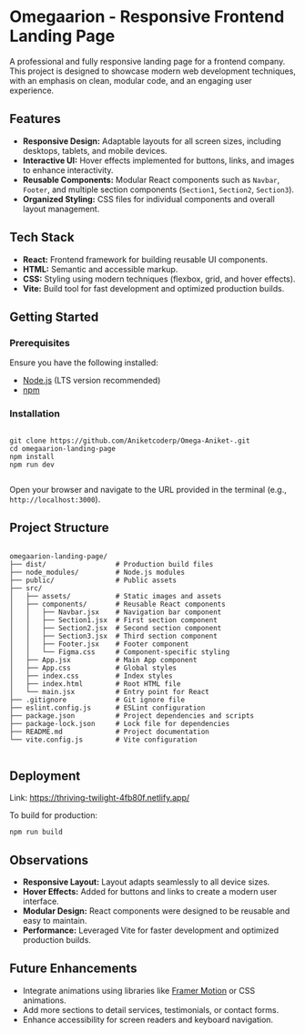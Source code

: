 
  <h1>Omegaarion - Responsive Frontend Landing Page</h1>
  <p>A professional and fully responsive landing page for a frontend company. This project is designed to showcase modern web development techniques, with an emphasis on clean, modular code, and an engaging user experience.</p>

  <h2>Features</h2>
  <ul>
    <li><strong>Responsive Design:</strong> Adaptable layouts for all screen sizes, including desktops, tablets, and mobile devices.</li>
    <li><strong>Interactive UI:</strong> Hover effects implemented for buttons, links, and images to enhance interactivity.</li>
    <li><strong>Reusable Components:</strong> Modular React components such as <code>Navbar</code>, <code>Footer</code>, and multiple section components (<code>Section1</code>, <code>Section2</code>, <code>Section3</code>).</li>
    <li><strong>Organized Styling:</strong> CSS files for individual components and overall layout management.</li>
  </ul>

  <h2>Tech Stack</h2>
  <ul>
    <li><strong>React:</strong> Frontend framework for building reusable UI components.</li>
    <li><strong>HTML:</strong> Semantic and accessible markup.</li>
    <li><strong>CSS:</strong> Styling using modern techniques (flexbox, grid, and hover effects).</li>
    <li><strong>Vite:</strong> Build tool for fast development and optimized production builds.</li>
  </ul>

  <h2>Getting Started</h2>
  <h3>Prerequisites</h3>
  <p>Ensure you have the following installed:</p>
  <ul>
    <li><a href="https://nodejs.org/" target="_blank">Node.js</a> (LTS version recommended)</li>
    <li><a href="https://www.npmjs.com/" target="_blank">npm</a></li>
  </ul>

  <h3>Installation</h3>
  <pre><code>
git clone https://github.com/Aniketcoderp/Omega-Aniket-.git
cd omegaarion-landing-page
npm install
npm run dev
  </code></pre>
  <p>Open your browser and navigate to the URL provided in the terminal (e.g., <code>http://localhost:3000</code>).</p>

  <h2>Project Structure</h2>
  <pre><code>
omegaarion-landing-page/
├── dist/                 # Production build files
├── node_modules/         # Node.js modules
├── public/               # Public assets
├── src/
│   ├── assets/           # Static images and assets
│   ├── components/       # Reusable React components
│   │   ├── Navbar.jsx    # Navigation bar component
│   │   ├── Section1.jsx  # First section component
│   │   ├── Section2.jsx  # Second section component
│   │   ├── Section3.jsx  # Third section component
│   │   ├── Footer.jsx    # Footer component
│   │   └── Figma.css     # Component-specific styling
│   ├── App.jsx           # Main App component
│   ├── App.css           # Global styles
│   ├── index.css         # Index styles
│   ├── index.html        # Root HTML file
│   └── main.jsx          # Entry point for React
├── .gitignore            # Git ignore file
├── eslint.config.js      # ESLint configuration
├── package.json          # Project dependencies and scripts
├── package-lock.json     # Lock file for dependencies
├── README.md             # Project documentation
└── vite.config.js        # Vite configuration
  </code></pre>

  <h2>Deployment</h2>
  <p>Link: <a href="https://thriving-twilight-4fb80f.netlify.app/" target="_blank">https://thriving-twilight-4fb80f.netlify.app/</a></p>
  <p>To build for production:</p>
  <pre><code>npm run build</code></pre>

  <h2>Observations</h2>
  <ul>
    <li><strong>Responsive Layout:</strong> Layout adapts seamlessly to all device sizes.</li>
    <li><strong>Hover Effects:</strong> Added for buttons and links to create a modern user interface.</li>
    <li><strong>Modular Design:</strong> React components were designed to be reusable and easy to maintain.</li>
    <li><strong>Performance:</strong> Leveraged Vite for faster development and optimized production builds.</li>
  </ul>

  <h2>Future Enhancements</h2>
  <ul>
    <li>Integrate animations using libraries like <a href="https://www.framer.com/motion/" target="_blank">Framer Motion</a> or CSS animations.</li>
    <li>Add more sections to detail services, testimonials, or contact forms.</li>
    <li>Enhance accessibility for screen readers and keyboard navigation.</li>
  </ul>
</body>
</html>

